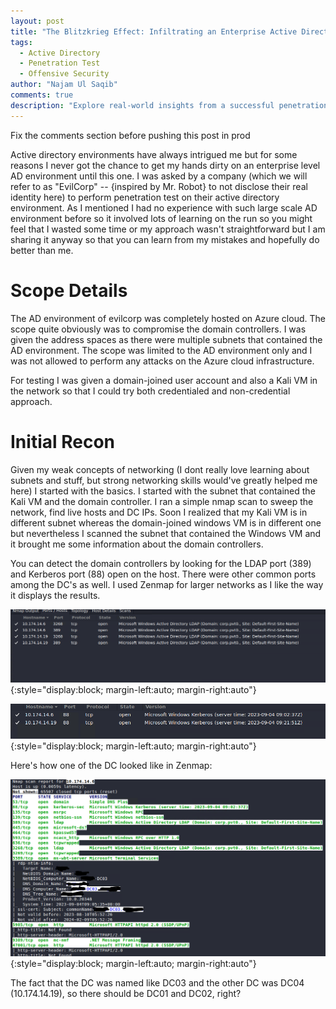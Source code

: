 ```yaml
---
layout: post
title: "The Blitzkrieg Effect: Infiltrating an Enterprise Active Directory Environment"
tags:
  - Active Directory
  - Penetration Test
  - Offensive Security
author: "Najam Ul Saqib"
comments: true
description: "Explore real-world insights from a successful penetration test on an enterprise Active Directory environment. Learn how the domain controllers were compromised within just a few hours using multiple attack vectors. From initial recon to privilege escalation and lateral movement, this case study offers a comprehensive guide to Active Directory security weaknesses and how to fortify them."
---
```

Fix the comments section before pushing this post in prod

Active directory environments have always intrigued me but for some reasons I never got the chance to get my hands dirty on an enterprise level AD environment until this one. I was asked by a company (which we will refer to as "EvilCorp" -- {inspired by Mr. Robot} to not disclose their real identity here) to perform penetration test on their active directory environment. As I mentioned I had no experience with such large scale AD environment before so it involved lots of learning on the run so you might feel that I wasted some time or my approach wasn't straightforward but I am sharing it anyway so that you can learn from my mistakes and hopefully do better than me.

# Scope Details

The AD environment of evilcorp was completely hosted on Azure cloud. The scope quite obviously was to compromise the domain controllers. I was given the address spaces as there were multiple subnets that contained the AD environment. The scope was limited to the AD environment only and I was not allowed to perform any attacks on the Azure cloud infrastructure.

For testing I was given a domain-joined user account and also a Kali VM in the network so that I could try both credentialed and non-credential approach.

# Initial Recon

Given my weak concepts of networking (I dont really love learning about subnets and stuff, but strong networking skills would've greatly helped me here) I started with the basics. I started with the subnet that contained the Kali VM and the domain controller. I ran a simple nmap scan to sweep the network, find live hosts and DC IPs. Soon I realized that my Kali VM is in different subnet whereas the domain-joined windows VM is in different one but nevertheless I scanned the subnet that contained the Windows VM and it brought me some information about the domain controllers.

You can detect the domain controllers by looking for the LDAP port (389) and Kerberos port (88) open on the host. There were other common ports among the DC's as well. I used Zenmap for larger networks as I like the way it displays the results.

![LDAP Ports](/assets/images/posts/ad-pentest/ldap.png){:style="display:block; margin-left:auto; margin-right:auto"}

![Kerberos Ports](/assets/images/posts/ad-pentest/kerberos.png){:style="display:block; margin-left:auto; margin-right:auto"}

Here's how one of the DC looked like in Zenmap:

![DC03 Zenmap Output](/assets/images/posts/ad-pentest/port-scan-zenmap.png){:style="display:block; margin-left:auto; margin-right:auto"}

The fact that the DC was named like DC03 and the other DC was DC04 (10.174.14.19), so there should be DC01 and DC02, right?